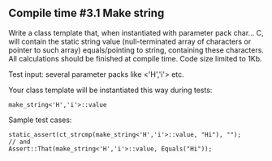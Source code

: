 ## Compile time #3.1 Make string
Write a class template that, when instantiated with parameter pack char... C,  
will contain the static string value (null-terminated array of characters or  
pointer to such array) equals/pointing to string, containing these characters.  
All calculations should be finished at compile time. Code size limited to 1Kb.   

Test input: several parameter packs like <'H','i'> etc.

Your class template will be instantiated this way during tests:

    make_string<'H','i'>::value

Sample test cases:

    static_assert(ct_strcmp(make_string<'H','i'>::value, "Hi"), "");
    // and
    Assert::That(make_string<'H','i'>::value, Equals("Hi"));
